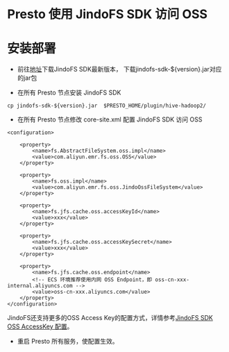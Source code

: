 # Presto 使用 JindoFS SDK 访问 OSS

# 安装部署

* 前往[地址](jindofs_sdk_download.md)下载JindoFS SDK最新版本， 下载jindofs-sdk-${version}.jar对应的jar包

* 在所有 Presto 节点安装 JindoFS SDK
````
cp jindofs-sdk-${version}.jar  $PRESTO_HOME/plugin/hive-hadoop2/
````

* 在所有 Presto 节点修改 core-site.xml 配置 JindoFS SDK 访问 OSS

````
<configuration>

    <property>
        <name>fs.AbstractFileSystem.oss.impl</name>
        <value>com.aliyun.emr.fs.oss.OSS</value>
    </property>

    <property>
        <name>fs.oss.impl</name>
        <value>com.aliyun.emr.fs.oss.JindoOssFileSystem</value>
    </property>

    <property>
        <name>fs.jfs.cache.oss.accessKeyId</name>
        <value>xxx</value>
    </property>

    <property>
        <name>fs.jfs.cache.oss.accessKeySecret</name>
        <value>xxx</value>
    </property>

    <property>
        <name>fs.jfs.cache.oss.endpoint</name>
        <!-- ECS 环境推荐使用内网 OSS Endpoint，即 oss-cn-xxx-internal.aliyuncs.com -->
        <value>oss-cn-xxx.aliyuncs.com</value>
    </property>
</configuration>

````
JindoFS还支持更多的OSS Access Key的配置方式，详情参考[JindoFS SDK OSS AccessKey 配置](./jindosdk_credential_provider.md)。<br />

* 重启 Presto 所有服务，使配置生效。
